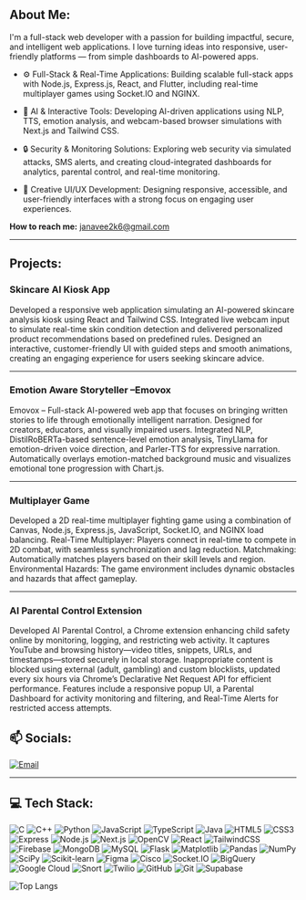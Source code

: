 ## About Me:
I'm a full-stack web developer with a passion for building impactful, secure, and intelligent web applications. I love turning ideas into responsive, user-friendly platforms — from simple dashboards to AI-powered apps.

- ⚙️ Full-Stack & Real-Time Applications: Building scalable full-stack apps with Node.js, Express.js, React, and Flutter, including real-time multiplayer games using Socket.IO and NGINX.

- 🤖 AI & Interactive Tools: Developing AI-driven applications using NLP, TTS, emotion analysis, and webcam-based browser simulations with Next.js and Tailwind CSS.

- 🔒 Security & Monitoring Solutions: Exploring web security via simulated attacks, SMS alerts, and creating cloud-integrated dashboards for analytics, parental control, and real-time monitoring.

- 🎨 Creative UI/UX Development: Designing responsive, accessible, and user-friendly interfaces with a strong focus on engaging user experiences.

**How to reach me:** [janavee2k6@gmail.com](mailto:janavee2k6@gmail.com)

---

## Projects:

### **Skincare AI Kiosk App**

Developed a responsive web application simulating an AI-powered
skincare analysis kiosk using React and Tailwind CSS. Integrated live
webcam input to simulate real-time skin condition detection and delivered
personalized product recommendations based on predefined rules.
Designed an interactive, customer-friendly UI with guided steps and
smooth animations, creating an engaging experience for users seeking
skincare advice.

---

### **Emotion Aware Storyteller –Emovox**

Emovox – Full-stack AI-powered web app that focuses on bringing written
stories to life through emotionally intelligent narration. Designed for
creators, educators, and visually impaired users. Integrated NLP,
DistilRoBERTa-based sentence-level emotion analysis, TinyLlama for
emotion-driven voice direction, and Parler-TTS for expressive narration.
Automatically overlays emotion-matched background music and
visualizes emotional tone progression with Chart.js.

---

### **Multiplayer Game**

Developed a 2D real-time multiplayer fighting game using a combination
of Canvas, Node.js, Express.js, JavaScript, Socket.IO, and NGINX load
balancing. Real-Time Multiplayer: Players connect in real-time to compete
in 2D combat, with seamless synchronization and lag reduction.
Matchmaking: Automatically matches players based on their skill levels
and region. Environmental Hazards: The game environment includes
dynamic obstacles and hazards that affect gameplay.

---

### **AI Parental Control Extension**

Developed AI Parental Control, a Chrome extension enhancing child safety
online by monitoring, logging, and restricting web activity. It captures
YouTube and browsing history—video titles, snippets, URLs, and
timestamps—stored securely in local storage. Inappropriate content is
blocked using external (adult, gambling) and custom blocklists, updated
every six hours via Chrome’s Declarative Net Request API for efficient
performance. Features include a responsive popup UI, a Parental
Dashboard for activity monitoring and filtering, and Real-Time Alerts for
restricted access attempts.

## 📫 Socials:
[![Email](https://img.shields.io/badge/Email-D14836?logo=gmail&logoColor=white)](mailto:janavee2k6@gmail.com)

---

## 💻 Tech Stack:
![C](https://img.shields.io/badge/C-00599C?logo=c&logoColor=white)
![C++](https://img.shields.io/badge/C++-00599C?logo=c%2B%2B&logoColor=white)
![Python](https://img.shields.io/badge/Python-3776AB?logo=python&logoColor=white)
![JavaScript](https://img.shields.io/badge/JavaScript-323330?logo=javascript&logoColor=F7DF1E)
![TypeScript](https://img.shields.io/badge/TypeScript-007ACC?logo=typescript&logoColor=white)
![Java](https://img.shields.io/badge/Java-ED8B00?logo=openjdk&logoColor=white)
![HTML5](https://img.shields.io/badge/HTML5-E34F26?logo=html5&logoColor=white)
![CSS3](https://img.shields.io/badge/CSS3-1572B6?logo=css3&logoColor=white)
![Express](https://img.shields.io/badge/Express-000000?logo=express&logoColor=white)
![Node.js](https://img.shields.io/badge/Node.js-339933?logo=nodedotjs&logoColor=white)
![Next.js](https://img.shields.io/badge/Next.js-000000?logo=nextdotjs&logoColor=white)
![OpenCV](https://img.shields.io/badge/OpenCV-5C3EE8?logo=opencv&logoColor=white)
![React](https://img.shields.io/badge/React-20232A?logo=react&logoColor=61DAFB)
![TailwindCSS](https://img.shields.io/badge/TailwindCSS-06B6D4?logo=tailwindcss&logoColor=white)
![Firebase](https://img.shields.io/badge/Firebase-FFCA28?logo=firebase&logoColor=black)
![MongoDB](https://img.shields.io/badge/MongoDB-47A248?logo=mongodb&logoColor=white)
![MySQL](https://img.shields.io/badge/MySQL-4479A1?logo=mysql&logoColor=white)
![Flask](https://img.shields.io/badge/Flask-000000?logo=flask&logoColor=white)
![Matplotlib](https://img.shields.io/badge/Matplotlib-11557C?logo=matplotlib&logoColor=white)
![Pandas](https://img.shields.io/badge/Pandas-150458?logo=pandas&logoColor=white)
![NumPy](https://img.shields.io/badge/NumPy-013243?logo=numpy&logoColor=white)
![SciPy](https://img.shields.io/badge/SciPy-8CAAE6?logo=scipy&logoColor=white)
![Scikit-learn](https://img.shields.io/badge/Scikit--learn-F7931E?logo=scikitlearn&logoColor=white)
![Figma](https://img.shields.io/badge/Figma-F24E1E?logo=figma&logoColor=white)
![Cisco](https://img.shields.io/badge/Cisco-1BA0D7?logo=cisco&logoColor=white)
![Socket.IO](https://img.shields.io/badge/Socket.IO-010101?logo=socket-dot-io&logoColor=white)
![BigQuery](https://img.shields.io/badge/BigQuery-4285F4?logo=google-bigquery&logoColor=white)
![Google Cloud](https://img.shields.io/badge/Google_Cloud-4285F4?logo=google-cloud&logoColor=white)
![Snort](https://img.shields.io/badge/Snort-EE0000?logo=snort&logoColor=white)
![Twilio](https://img.shields.io/badge/Twilio-FF4F00?logo=twilio&logoColor=white)
![GitHub](https://img.shields.io/badge/GitHub-181717?logo=github&logoColor=white)
![Git](https://img.shields.io/badge/Git-F05032?logo=git&logoColor=white)
![Supabase](https://img.shields.io/badge/Supabase-3FCF8E?logo=supabase&logoColor=black)

![Top Langs](https://github-readme-stats.vercel.app/api/top-langs/?username=Janavee01&layout=compact&theme=dark)
